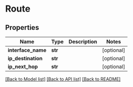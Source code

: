 # Route

## Properties
Name | Type | Description | Notes
------------ | ------------- | ------------- | -------------
**interface_name** | **str** |  | [optional] 
**ip_destination** | **str** |  | [optional] 
**ip_next_hop** | **str** |  | [optional] 

[[Back to Model list]](../README.md#documentation-for-models) [[Back to API list]](../README.md#documentation-for-api-endpoints) [[Back to README]](../README.md)


